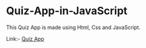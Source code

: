 # Quiz-App-in-JavaScript
This Quiz App is made using Html, Css and JavaScript.

Link:- <a href="https://advaittrivedi1122.github.io/Quiz-App-in-JavaScript/" target="_blank">Quiz App</a>

